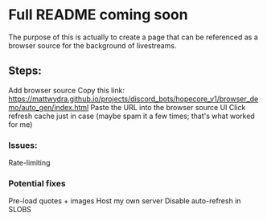 # Full README coming soon

The purpose of this is actually to create a page that can be referenced as a browser source for the background of livestreams. 

## Steps:
Add browser source
Copy this link: https://mattwydra.github.io/projects/discord_bots/hopecore_v1/browser_demo/auto_gen/index.html
Paste the URL into the browser source UI
Click refresh cache just in case (maybe spam it a few times; that's what worked for me)

### Issues:
Rate-limiting

### Potential fixes
Pre-load quotes + images
Host my own server
Disable auto-refresh in SLOBS